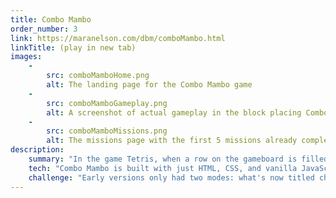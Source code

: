 ```yaml
---
title: Combo Mambo
order_number: 3
link: https://maranelson.com/dbm/comboMambo.html
linkTitle: (play in new tab)
images: 
    -
        src: comboMamboHome.png
        alt: The landing page for the Combo Mambo game
    -
        src: comboMamboGameplay.png
        alt: A screenshot of actual gameplay in the block placing Combo Mambo game
    -
        src: comboMamboMissions.png
        alt: The missions page with the first 5 missions already completed in the Combo Mambo game
description:
    summary: "In the game Tetris, when a row on the gameboard is filled it gets cleared. Repeatedly clearing lines with consecutive pieces is called a combo. Combo Mambo is a game with a narrower gameboard and where your goal is to get the highest combo. It's fast-paced and unforgiving."
    tech: "Combo Mambo is built with just HTML, CSS, and vanilla JavaScript. The gameboard is rendered using the Canvas API."
    challenge: "Early versions only had two modes: what's now titled challenge mode and missions. In challenge mode, the game ends once a player's combo is broken (which is when a line is cleared but the next piece doesn't also clear a line). Watching people play revealed that some new players didn't know why the game was ending and got frustrated. This led me to create the mode '49 Piece Practice', where a combo breaking wasn't game over, and instead, your score just reset to zero (this mode's name comes from the round ending after 49 pieces). I found that this introduction to the game didn't as severely violate the expectations of Tetris gameplay that people brought to this game and provided a more forgiving entry to learn Combo Mambo's main objective."
---
```




